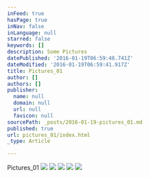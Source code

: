 ```yaml
---
inFeed: true
hasPage: true
inNav: false
inLanguage: null
starred: false
keywords: []
description: Some Pictures
datePublished: '2016-01-19T06:59:48.741Z'
dateModified: '2016-01-19T06:59:41.917Z'
title: Pictures_01
author: []
authors: []
publisher:
  name: null
  domain: null
  url: null
  favicon: null
sourcePath: _posts/2016-01-19-pictures_01.md
published: true
url: pictures_01/index.html
_type: Article

---
```

Pictures\_01
![](https://the-grid-user-content.s3-us-west-2.amazonaws.com/11f8845c-dc1d-464d-b4fd-f0c36cfe20c2.jpg)
![](https://the-grid-user-content.s3-us-west-2.amazonaws.com/1366674c-ec07-45b4-8567-91574e656664.jpg)
![](https://the-grid-user-content.s3-us-west-2.amazonaws.com/0e37e9ce-1575-4467-92fd-6392e9395c01.JPG)
![](https://the-grid-user-content.s3-us-west-2.amazonaws.com/d76fc170-5d8d-444e-be11-7eefd6e6f9d4.jpg)
![](https://the-grid-user-content.s3-us-west-2.amazonaws.com/3fb49477-f680-42ce-ad76-cc24f04c0f19.jpg)